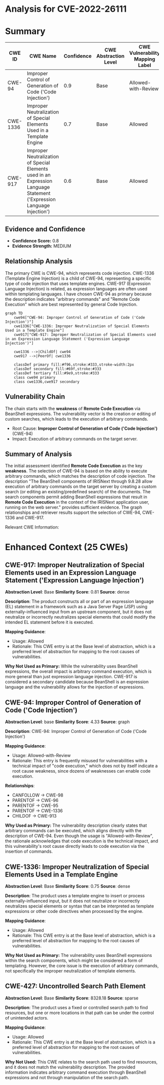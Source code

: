 # Analysis for CVE-2022-26111

# Summary
| CWE ID | CWE Name | Confidence | CWE Abstraction Level | CWE Vulnerability Mapping Label | CWE-Vulnerability Mapping Notes |
|---|---|---|---|---|---|
| CWE-94 | Improper Control of Generation of Code ('Code Injection') | 0.9 | Base | Allowed-with-Review | Primary CWE |
| CWE-1336 | Improper Neutralization of Special Elements Used in a Template Engine | 0.7 | Base | Allowed | Secondary Candidate |
| CWE-917 | Improper Neutralization of Special Elements used in an Expression Language Statement ('Expression Language Injection') | 0.6 | Base | Allowed | Secondary Candidate |

## Evidence and Confidence

*   **Confidence Score:** 0.8
*   **Evidence Strength:** MEDIUM

## Relationship Analysis
The primary CWE is CWE-94, which represents code injection. CWE-1336 (Template Engine Injection) is a child of CWE-94, representing a specific type of code injection that uses template engines. CWE-917 (Expression Language Injection) is related, as expression languages are often used within templating languages. I have chosen CWE-94 as primary because the description indicates "arbitrary commands" and "Remote Code Execution" which are best represented by general Code Injection.
```mermaid
graph TD
    cwe94["CWE-94: Improper Control of Generation of Code ('Code Injection')"]
    cwe1336["CWE-1336: Improper Neutralization of Special Elements Used in a Template Engine"]
    cwe917["CWE-917: Improper Neutralization of Special Elements used in an Expression Language Statement ('Expression Language Injection')"]
    
    cwe1336 -->|ChildOf| cwe94
    cwe917 -->|PeerOf| cwe1336
    
    classDef primary fill:#f96,stroke:#333,stroke-width:2px
    classDef secondary fill:#69f,stroke:#333
    classDef tertiary fill:#9e9,stroke:#333
    class cwe94 primary
    class cwe1336,cwe917 secondary
```

## Vulnerability Chain
The chain starts with the **weakness** of **Remote Code Execution** via BeanShell expressions. The vulnerability vector is the creation or editing of custom searches, which leads to the execution of arbitrary commands.
  - Root Cause: **Improper Control of Generation of Code ('Code Injection')** (CWE-94)
  - Impact: Execution of arbitrary commands on the target server.

## Summary of Analysis
The initial assessment identified **Remote Code Execution** as the key **weakness**. The selection of CWE-94 is based on the ability to execute arbitrary commands, which matches the description of code injection. The description "The BeanShell components of IRISNext through 9.8.28 allow execution of arbitrary commands on the target server by creating a custom search (or editing an existing/predefined search) of the documents. The search components permit adding BeanShell expressions that result in **Remote Code Execution** in the context of the IRISNext application user, running on the web server." provides sufficient evidence. The graph relationships and retriever results support the selection of CWE-94, CWE-1336 and CWE-917.

Relevant CWE Information:

# Enhanced Context (25 CWEs)

## CWE-917: Improper Neutralization of Special Elements used in an Expression Language Statement ('Expression Language Injection')
**Abstraction Level**: Base
**Similarity Score**: 0.81
**Source**: dense

**Description**:
The product constructs all or part of an expression language (EL) statement in a framework such as a Java Server Page (JSP) using externally-influenced input from an upstream component, but it does not neutralize or incorrectly neutralizes special elements that could modify the intended EL statement before it is executed.

**Mapping Guidance**:
- Usage: Allowed
- Rationale: This CWE entry is at the Base level of abstraction, which is a preferred level of abstraction for mapping to the root causes of vulnerabilities.

**Why Not Used as Primary:** While the vulnerability uses BeanShell expressions, the overall impact is arbitrary command execution, which is more general than just expression language injection. CWE-917 is considered a secondary candidate because BeanShell is an expression language and the vulnerability allows for the injection of expressions.

## CWE-94: Improper Control of Generation of Code ('Code Injection')
**Abstraction Level**: base
**Similarity Score**: 4.33
**Source**: graph

**Description**:
CWE-94: Improper Control of Generation of Code ('Code Injection')

**Mapping Guidance**:
- Usage: Allowed-with-Review
- Rationale: This entry is frequently misused for vulnerabilities with a technical impact of "code execution," which does not by itself indicate a root cause weakness, since dozens of weaknesses can enable code execution.

**Relationships**:
- CANFOLLOW -> CWE-98
- PARENTOF -> CWE-96
- PARENTOF -> CWE-95
- PARENTOF -> CWE-1336
- CHILDOF -> CWE-913

**Why Used as Primary:** The vulnerability description clearly states that arbitrary commands can be executed, which aligns directly with the description of CWE-94. Even though the usage is "Allowed-with-Review", the rationale acknowledges that code execution is the technical impact, and this vulnerability's root cause directly leads to code execution via the insertion of commands.

## CWE-1336: Improper Neutralization of Special Elements Used in a Template Engine
**Abstraction Level**: Base
**Similarity Score**: 0.75
**Source**: dense

**Description**:
The product uses a template engine to insert or process externally-influenced input, but it does not neutralize or incorrectly neutralizes special elements or syntax that can be interpreted as template expressions or other code directives when processed by the engine.

**Mapping Guidance**:
- Usage: Allowed
- Rationale: This CWE entry is at the Base level of abstraction, which is a preferred level of abstraction for mapping to the root causes of vulnerabilities.

**Why Not Used as Primary:** The vulnerability uses BeanShell expressions within the search components, which might be considered a form of templating. However, the core issue is the execution of arbitrary commands, not specifically the improper neutralization of template elements.

## CWE-427: Uncontrolled Search Path Element
**Abstraction Level**: Base
**Similarity Score**: 8328.18
**Source**: sparse

**Description**:
The product uses a fixed or controlled search path to find resources, but one or more locations in that path can be under the control of unintended actors.

**Mapping Guidance**:
- Usage: Allowed
- Rationale: This CWE entry is at the Base level of abstraction, which is a preferred level of abstraction for mapping to the root causes of vulnerabilities.

**Why Not Used:** This CWE relates to the search path used to find resources, and it does not match the vulnerability description. The provided information indicates arbitrary command execution through BeanShell expressions and not through manipulation of the search path.